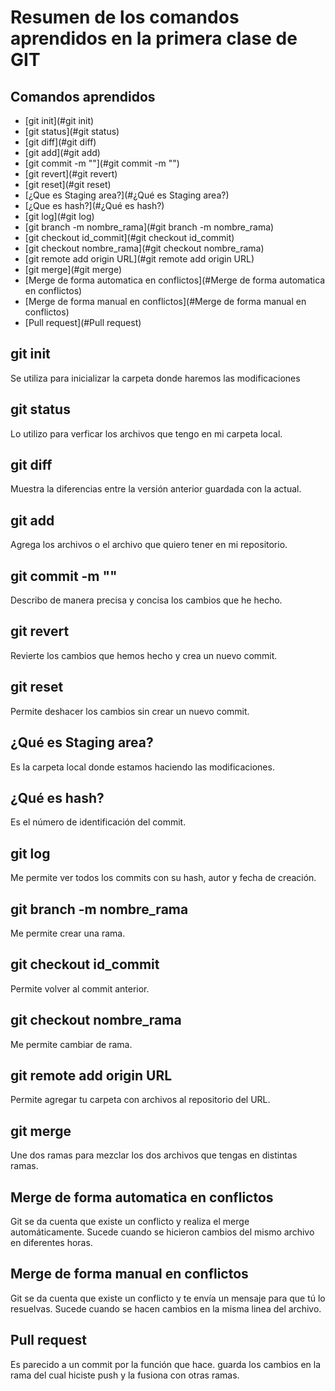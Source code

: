 # Resumen de los comandos aprendidos en la primera clase de GIT

## Comandos aprendidos
- [git init](#git init)
- [git status](#git status)
- [git diff](#git diff)
- [git add](#git add)
- [git commit -m ""](#git commit -m "")
- [git revert](#git revert)
- [git reset](#git reset)
- [¿Que es Staging area?](#¿Qué es Staging area?)
- [¿Que es hash?](#¿Qué es hash?)
- [git log](#git log)
- [git branch -m nombre_rama](#git branch -m nombre_rama)
- [git checkout id_commit](#git checkout id_commit)
- [git checkout nombre_rama](#git checkout nombre_rama)
- [git remote add origin URL](#git remote add origin URL)
- [git merge](#git merge)
- [Merge de forma automatica en conflictos](#Merge de forma automatica en conflictos)
- [Merge de forma manual en conflictos](#Merge de forma manual en conflictos)
- [Pull request](#Pull request)

## git init
Se utiliza para inicializar la carpeta donde haremos las modificaciones

## git status
Lo utilizo para verficar los archivos que tengo en mi carpeta local.

## git diff
Muestra la diferencias entre la versión anterior guardada con la actual.

## git add
Agrega los archivos o el archivo que quiero tener en mi repositorio.

## git commit -m ""
Describo de manera precisa y concisa los cambios que he hecho.

## git revert
Revierte los cambios que hemos hecho y crea un nuevo commit.

## git reset
Permite deshacer los cambios sin crear un nuevo commit.

## ¿Qué es Staging area?
Es la carpeta local donde estamos haciendo las modificaciones.

## ¿Qué es hash?
Es el número de identificación del commit.

## git log
Me permite ver todos los commits con su hash, autor y fecha de creación.

## git branch -m nombre_rama
Me permite crear una rama.

## git checkout id_commit
Permite volver al commit anterior.

## git checkout nombre_rama
Me permite cambiar de rama.

## git remote add origin URL
Permite agregar tu carpeta con archivos al repositorio del URL.

## git merge
Une dos ramas para mezclar los dos archivos que tengas en distintas ramas.

## Merge de forma automatica en conflictos
Git se da cuenta que existe un conflicto y realiza el merge automáticamente. Sucede cuando se hicieron cambios del mismo archivo en diferentes horas.

## Merge de forma manual en conflictos
Git se da cuenta que existe un conflicto y te envía un mensaje para que tú lo resuelvas. Sucede cuando se hacen cambios en la misma linea del archivo.

## Pull request
Es parecido a un commit por la función que hace. guarda los cambios en la rama del cual hiciste push y la fusiona con otras ramas.
